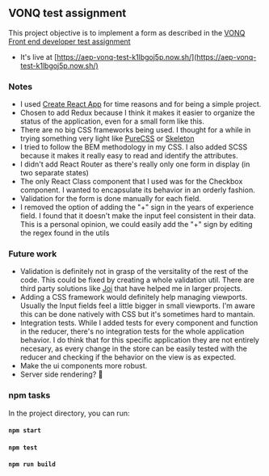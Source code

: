 ## VONQ test assignment

This project objective is to implement a form as described in the [VONQ Front end developer test assignment](https://github.com/vonq/front-end-developer-test-assignment)

- It's live at [https://aep-vonq-test-k1lbgoj5p.now.sh/](https://aep-vonq-test-k1lbgoj5p.now.sh/)

### Notes
- I used [Create React App](https://github.com/facebook/create-react-app) for time reasons and for being a simple project.
- Chosen to add Redux because I think it makes it easier to organize the status of the application, even for a small form like this.
- There are no big CSS frameworks being used. I thought for a while in trying something very light like [PureCSS](https://purecss.io/) or [Skeleton](http://getskeleton.com/)
- I tried to follow the BEM methodology in my CSS. I also added SCSS because it makes it really easy to read and identify the attributes.
- I didn't add React Router as there's really only one form in display (in two separate states)
- The only React Class component that I used was for the Checkbox component. I wanted to encapsulate its behavior in an orderly fashion.
- Validation for the form is done manually for each field.
- I removed the option of adding the "+" sign in the years of experience field. I found that it doesn't make the input feel consistent in their data. This is a personal opinion, we could easily add the "+" sign by editing the regex found in the utils

### Future work
- Validation is definitely not in grasp of the versitality of the rest of the code. This could be fixed by creating a whole validation util. There are third party solutions like [Joi](https://github.com/jeffbski/joi-browser) that have helped me in larger projects.
- Adding a CSS framework would definitely help managing viewports. Usually the Input fields feel a little bigger in small viewports. I'm aware this can be done natively with CSS but it's sometimes hard to mantain.
- Integration tests. While I added tests for every component and function in the reducer, there's no integration tests for the whole application behavior. I do think that for this specific application they are not entirely necesary, as every change in the store can be easily tested with the reducer and checking if the behavior on the view is as expected.
- Make the ui components more robust.
- Server side rendering? 🤔

### npm tasks 

In the project directory, you can run:
#### `npm start`
#### `npm test`
#### `npm run build`


